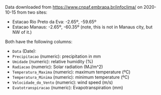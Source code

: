 

Data downloaded from https://www.cnpaf.embrapa.br/infoclima/ on 2020-10-15 from two sites:

- Estacao Rio Preto da Eva: -2.65º, -59.65º
- Estacao Manaus: -2.65º, -60.35º (note, this is not in Manaus city, but NW of it.)

Both have the following columns:

- `Data` (Date):
- `Precipitacao` (numeric): precipitation in mm
- `Umidade` (numeric): relative humidity (%)
- `Radiacao` (numeric): Solar radiation (MJ/m^2)
- `Temperatura_Maxima` (numeric): maximum temperature (ºC)
- `Temperatura_Minima` (numeric): minimum temperature (ºC)
- `Velocidade_do_Vento` (numeric): wind speed (m/s)
- `Evatotranspiracao` (numeric): Evapotranspiration (mm)